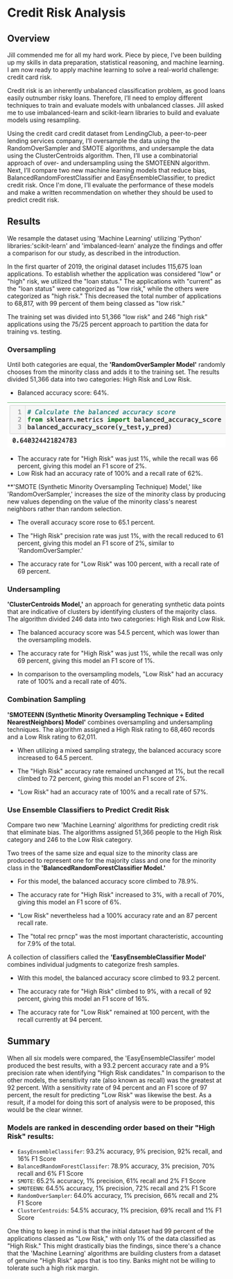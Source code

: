 # Credit Risk Analysis

## Overview

Jill commended me for all my hard work. Piece by piece, I’ve been building up my skills in data preparation, statistical reasoning, and machine learning. I am now ready to apply machine learning to solve a real-world challenge: credit card risk.

Credit risk is an inherently unbalanced classification problem, as good loans easily outnumber risky loans. Therefore, I’ll need to employ different techniques to train and evaluate models with unbalanced classes. Jill asked me to use imbalanced-learn and scikit-learn libraries to build and evaluate models using resampling.

Using the credit card credit dataset from LendingClub, a peer-to-peer lending services company, I’ll oversample the data using the RandomOverSampler and SMOTE algorithms, and undersample the data using the ClusterCentroids algorithm. Then, I’ll use a combinatorial approach of over- and undersampling using the SMOTEENN algorithm. Next, I’ll compare two new machine learning models that reduce bias, BalancedRandomForestClassifier and EasyEnsembleClassifier, to predict credit risk. Once I'm done, I’ll evaluate the performance of these models and make a written recommendation on whether they should be used to predict credit risk.

## Results

We resample the dataset using 'Machine Learning' utilizing 'Python' libraries:'scikit-learn' and 'imbalanced-learn' analyze the findings and offer a comparison for our study, as described in the introduction.

In the first quarter of 2019, the original dataset includes 115,675 loan applications. To establish whether the application was considered "low" or "high" risk, we utilized the "loan status." The applications with "current" as the "loan status" were categorized as "low risk," while the others were categorized as "high risk." This decreased the total number of applications to 68,817, with 99 percent of them being classed as "low risk." 



The training set was divided into 51,366 "low risk" and 246 "high risk" applications using the 75/25 percent approach to partition the data for training vs. testing. 



### Oversampling

Until both categories are equal, the **'RandomOverSampler Model'** randomly chooses from the minority class and adds it to the training set. The results divided 51,366 data into two categories: High Risk and Low Risk.



 - Balanced accuracy score: 64%.

  ![oversampleacc](https://github.com/amylio/Credit_Risk_Analysis/blob/main/Images/oversampleacc.png)

 - The accuracy rate for "High Risk" was just 1%, while the recall was 66 percent, giving this model an F1 score of 2%.
 - Low Risk had an accuracy rate of 100% and a recall rate of 62%.  
  

  


**'SMOTE (Synthetic Minority Oversampling Technique) Model,' like 'RandomOverSampler,' increases the size of the minority class by producing new values depending on the value of the minority class's nearest neighbors rather than random selection.

 - The overall accuracy score rose to 65.1 percent.



 - The "High Risk" precision rate was just 1%, with the recall reduced to 61 percent, giving this model an F1 score of 2%, similar to 'RandomOverSampler.'
 - The accuracy rate for "Low Risk" was 100 percent, with a recall rate of 69 percent.  


  


### Undersampling

**'ClusterCentroids Model,'** an approach for generating synthetic data points that are indicative of clusters by identifying clusters of the majority class. The algorithm divided 246 data into two categories: High Risk and Low Risk.



 - The balanced accuracy score was 54.5 percent, which was lower than the oversampling models.



 - The accuracy rate for "High Risk" was just 1%, while the recall was only 69 percent, giving this model an F1 score of 1%.
 - In comparison to the oversampling models, "Low Risk" had an accuracy rate of 100% and a recall rate of 40%.


  


### Combination Sampling

**'SMOTEENN (Synthetic Minority Oversampling Technique + Edited NearestNeighbors) Model'** combines oversampling and undersampling techniques. The algorithm assigned a High Risk rating to 68,460 records and a Low Risk rating to 62,011.



 - When utilizing a mixed sampling strategy, the balanced accuracy score increased to 64.5 percent.



 - The "High Risk" accuracy rate remained unchanged at 1%, but the recall climbed to 72 percent, giving this model an F1 score of 2%.
 - "Low Risk" had an accuracy rate of 100% and a recall rate of 57%.
  




### Use Ensemble Classifiers to Predict Credit Risk

Compare two new 'Machine Learning' algorithms for predicting credit risk that eliminate bias. The algorithms assigned 51,366 people to the High Risk category and 246 to the Low Risk category.



Two trees of the same size and equal size to the minority class are produced to represent one for the majority class and one for the minority class in the **'BalancedRandomForestClassifier Model.'**

 - For this model, the balanced accuracy score climbed to 78.9%.



 - The accuracy rate for "High Risk" increased to 3%, with a recall of 70%, giving this model an F1 score of 6%.
 - "Low Risk" nevertheless had a 100% accuracy rate and an 87 percent recall rate. 
  * The "total rec prncp" was the most important characteristic, accounting for 7.9% of the total.


  




A collection of classifiers called the **'EasyEnsembleClassifier Model'** combines individual judgments to categorize fresh samples.

 - With this model, the balanced accuracy score climbed to 93.2 percent.



 - The accuracy rate for "High Risk" climbed to 9%, with a recall of 92 percent, giving this model an F1 score of 16%.
 - The accuracy rate for "Low Risk" remained at 100 percent, with the recall currently at 94 percent.


  


## Summary

When all six models were compared, the 'EasyEnsembleClassifer' model produced the best results, with a 93.2 percent accuracy rate and a 9% precision rate when identifying "High Risk candidates." In comparison to the other models, the sensitivity rate (also known as recall) was the greatest at 92 percent. With a sensitivity rate of 94 percent and an F1 score of 97 percent, the result for predicting "Low Risk" was likewise the best. As a result, if a model for doing this sort of analysis were to be proposed, this would be the clear winner.

### Models are ranked in descending order based on their "High Risk" results:
* `EasyEnsembleClassifer`: 93.2% accuracy, 9% precision, 92% recall, and 16% F1 Score
* `BalancedRandomForestClassifer`: 78.9% accuracy, 3% precision, 70% recall and 6% F1 Score
* `SMOTE`: 65.2% accuracy, 1% precision, 61% recall and 2% F1 Score
* `SMOTEENN`: 64.5% accuracy, 1% precision, 72% recall and 2% F1 Score
* `RandomOverSampler`: 64.0% accuracy, 1% precision, 66% recall and 2% F1 Score
* `ClusterCentroids`: 54.5% accuracy, 1% precision, 69% recall and 1% F1 Score

One thing to keep in mind is that the initial dataset had 99 percent of the applications classed as "Low Risk," with only 1% of the data classified as "High Risk." This might drastically bias the findings, since there's a chance that the 'Machine Learning' algorithms are building clusters from a dataset of genuine "High Risk" apps that is too tiny. Banks might not be willing to tolerate such a high risk margin.
